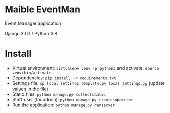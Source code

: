 # Maible EventMan
Event Manager application

Django 3.0.1 / Python 3.8

# Install
* Virtual environment: `virtualenv venv -p python3` and activate: `source venv/bin/activate`
* Dependencies: `pip install -r requirements.txt`
* Settings file: `cp local_settings.template.py local_settings.py` (update values in the file)
* Static files: `python manage.py collectstatic`
* Staff user (for admin): `python manage.py createsuperuser`
* Run the application: `python manage.py runserver`
